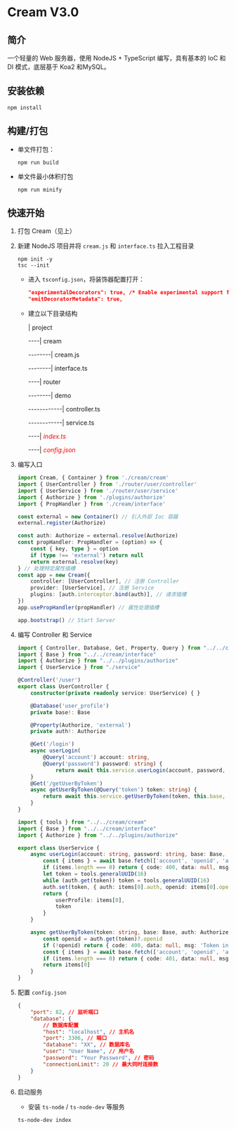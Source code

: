 # Cream V3.0



## 简介

一个轻量的 Web 服务器，使用 NodeJS + TypeScript 编写，具有基本的 IoC 和 DI 模式，底层基于 Koa2 和MySQL。



## 安装依赖

```shell
npm install
```



## 构建/打包

- 单文件打包：

  ```shell
  npm run build
  ```

- 单文件最小体积打包

  ```shell
  npm run minify
  ```



## 快速开始

1. 打包 Cream（见上）

2. 新建 NodeJS 项目并将 `cream.js` 和 `interface.ts` 拉入工程目录

   ```shell
   npm init -y
   tsc --init
   ```

   - 进入 `tsconfig.json`，将装饰器配置打开：

     ```json
     "experimentalDecorators": true, /* Enable experimental support for TC39 stage 2 draft decorators. */
     "emitDecoratorMetadata": true, 
     ```

   - 建立以下目录结构

     | project

     ----| cream

     --------| cream.js

     --------| interface.ts

     ----| router

     --------| demo

     ------------| controller.ts

     ------------| service.ts

     ----| <em style="color: #ff0000">index.ts</em>

     ----| <em style="color: #ff0000">config.json</em>

3. 编写入口

   ```typescript
   import Cream, { Container } from './cream/cream'
   import { UserController } from './router/user/controller'
   import { UserService } from './router/user/service'
   import { Authorize } from './plugins/authorize'
   import { PropHandler } from './cream/interface'
   
   const external = new Container() // 引入外部 Ioc 容器
   external.register(Authorize)
   
   const auth: Authorize = external.resolve(Authorize)
   const propHandler: PropHandler = (option) => {
       const { key, type } = option
       if (type !== 'external') return null
       return external.resolve(key)
   } // 处理特定属性插槽
   const app = new Cream({
       controller: [UserController], // 注册 Controller
       provider: [UserService], // 注册 Service
       plugins: [auth.interceptor.bind(auth)], // 请求插槽
   })
   app.usePropHandler(propHandler) // 属性处理插槽
   
   app.bootstrap() // Start Server
   ```

   

4. 编写 Controller 和 Service

   ```typescript
   import { Controller, Database, Get, Property, Query } from "../../cream/cream"
   import { Base } from "../../cream/interface"
   import { Authorize } from "../../plugins/authorize"
   import { UserService } from "./service"
   
   @Controller('/user')
   export class UserController {
       constructor(private readonly service: UserService) { }
   
       @Database('user_profile')
       private base!: Base
   
       @Property(Authorize, 'external')
       private auth!: Authorize
   
       @Get('/login')
       async userLogin(
           @Query('account') account: string,
           @Query('password') password: string) {
               return await this.service.userLogin(account, password, this.base, this.auth)
       }
       @Get('/getUserByToken')
       async getUserByToken(@Query('token') token: string) {
           return await this.service.getUserByToken(token, this.base, this.auth)
       }
   }
   ```

   ```typescript
   import { tools } from "../../cream/cream"
   import { Base } from "../../cream/interface"
   import { Authorize } from "../../plugins/authorize"
   
   export class UserService {
       async userLogin(account: string, password: string, base: Base, auth: Authorize) {
           const { items } = await base.fetch(['account', 'openid', 'auth', 'signUpDate', 'lastLoginTime'], [{ account, password }])
           if (items.length === 0) return { code: 400, data: null, msg: 'Wrong account or password' }
           let token = tools.generalUUID(16)
           while (auth.get(token)) token = tools.generalUUID(16)
           auth.set(token, { auth: items[0].auth, openid: items[0].openid })
           return {
               userProfile: items[0],
               token
           }
       }
   
       async getUserByToken(token: string, base: Base, auth: Authorize) {
           const openid = auth.get(token)?.openid
           if (!openid) return { code: 400, data: null, msg: 'Token invalid' }
           const { items } = await base.fetch(['account', 'openid', 'auth', 'signUpDate', 'lastLoginTime'], [{ openid }])
           if (items.length === 0) return { code: 401, data: null, msg: 'User Not Found' }
           return items[0]
       }
   }
   ```

5. 配置 `config.json`

   ```json
   {
       "port": 82, // 监听端口
       "database": {
           // 数据库配置
           "host": "localhost", // 主机名
           "port": 3306, // 端口
           "database": "XX", // 数据库名 
           "user": "User Name", // 用户名
           "password": "Your Password", // 密码
           "connectionLimit": 20 // 最大同时连接数
       }
   }
   ```

6. 启动服务

   - 安装 `ts-node` / `ts-node-dev` 等服务

   ```shell
   ts-node-dev index
   ```

   